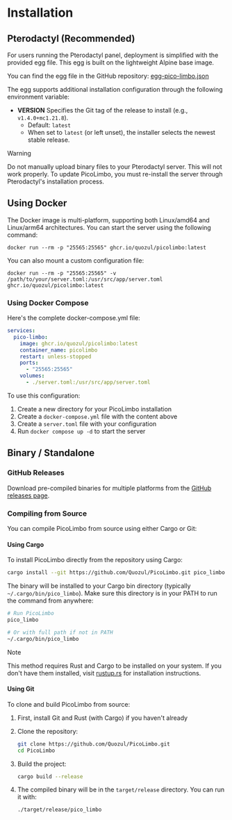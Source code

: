 # Installation

## Pterodactyl (Recommended)

For users running the Pterodactyl panel, deployment is simplified with the provided egg file. This egg is built on the lightweight Alpine base image.

You can find the egg file in the GitHub repository: [egg-pico-limbo.json](https://github.com/Quozul/PicoLimbo/blob/master/pterodactyl/eggs/egg-pico-limbo.json)

The egg supports additional installation configuration through the following environment variable:

- **VERSION**
  Specifies the Git tag of the release to install (e.g., `v1.4.0+mc1.21.8`).
    - Default: `latest`
    - When set to `latest` (or left unset), the installer selects the newest stable release.

> [!WARNING]
> Do not manually upload binary files to your Pterodactyl server. This will not work properly. To update PicoLimbo, you
> must re-install the server through Pterodactyl's installation process.

## Using Docker

The Docker image is multi-platform, supporting both Linux/amd64 and Linux/arm64 architectures. You can start the server using the following command:

```shell
docker run --rm -p "25565:25565" ghcr.io/quozul/picolimbo:latest
```

You can also mount a custom configuration file:

```shell
docker run --rm -p "25565:25565" -v /path/to/your/server.toml:/usr/src/app/server.toml ghcr.io/quozul/picolimbo:latest
```

### Using Docker Compose

Here's the complete docker-compose.yml file:

```yaml
services:
  pico-limbo:
    image: ghcr.io/quozul/picolimbo:latest
    container_name: picolimbo
    restart: unless-stopped
    ports:
      - "25565:25565"
    volumes:
      - ./server.toml:/usr/src/app/server.toml
```

To use this configuration:
1. Create a new directory for your PicoLimbo installation
2. Create a `docker-compose.yml` file with the content above
3. Create a `server.toml` file with your configuration
4. Run `docker compose up -d` to start the server

## Binary / Standalone

### GitHub Releases

Download pre-compiled binaries for multiple platforms from the [GitHub releases page](https://github.com/Quozul/PicoLimbo/releases).

### Compiling from Source

You can compile PicoLimbo from source using either Cargo or Git:

#### Using Cargo

To install PicoLimbo directly from the repository using Cargo:

```bash
cargo install --git https://github.com/Quozul/PicoLimbo.git pico_limbo
```

The binary will be installed to your Cargo bin directory (typically `~/.cargo/bin/pico_limbo`). Make sure this directory is in your PATH to run the command from anywhere:

```bash
# Run PicoLimbo
pico_limbo

# Or with full path if not in PATH
~/.cargo/bin/pico_limbo
```

> [!NOTE]
> This method requires Rust and Cargo to be installed on your system. If you don't have them installed,
> visit [rustup.rs](https://rustup.rs/) for installation instructions.

#### Using Git

To clone and build PicoLimbo from source:

1. First, install Git and Rust (with Cargo) if you haven't already
2. Clone the repository:
   ```bash
   git clone https://github.com/Quozul/PicoLimbo.git
   cd PicoLimbo
   ```

3. Build the project:
   ```bash
   cargo build --release
   ```

4. The compiled binary will be in the `target/release` directory. You can run it with:
   ```bash
   ./target/release/pico_limbo
   ```
